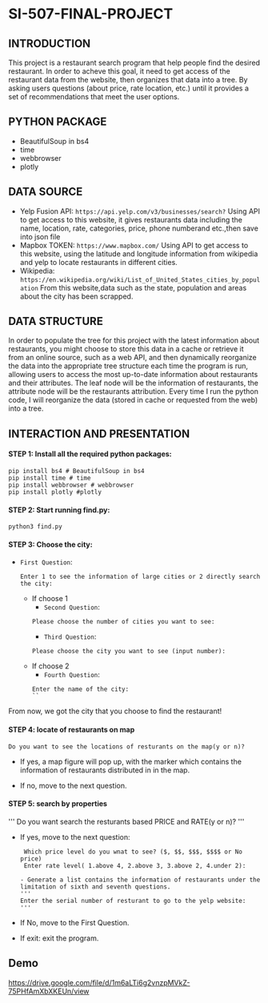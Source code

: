 # SI-507-FINAL-PROJECT


## INTRODUCTION
This project is a restaurant search program that help people find the desired restaurant. In order to acheve this goal, it need to get access of the restaurant data from the website, then organizes that data into a tree. By asking users questions (about price, rate location, etc.) until it provides a set of recommendations that meet the user options.


## PYTHON PACKAGE
- BeautifulSoup in bs4 
- time
- webbrowser
- plotly

## DATA SOURCE
- Yelp Fusion API: `https://api.yelp.com/v3/businesses/search?`
Using API to get access to this website, it gives restaurants data including the name, location, rate, categories, price, phone numberand etc.,then save into json file
- Mapbox TOKEN: `https://www.mapbox.com/`
Using API to get access to this website, using the latitude and longitude information from wikipedia and yelp to locate restaurants in different cities.
- Wikipedia: `https://en.wikipedia.org/wiki/List_of_United_States_cities_by_population`
From this website,data such as the state, population and areas about the city has been scrapped.


## DATA STRUCTURE
In order to populate the tree for this project with the latest information about restaurants, you might choose to store this data in a cache or retrieve it from an online source, such as a web API, and then dynamically reorganize the data into the appropriate tree structure each time the program is run, allowing users to access the most up-to-date information about restaurants and their attributes. The leaf node will be the information of restaurants, the attribute node will be the restaurants attribution. Every time I run the python code, I will reorganize the data (stored in cache or requested from the web) into a tree.


## INTERACTION AND PRESENTATION

#### STEP 1: Install all the required python packages:
```
pip install bs4 # BeautifulSoup in bs4 
pip install time # time
pip install webbrowser # webbrowser
pip install plotly #plotly
```

#### STEP 2: Start running find.py:
```
python3 find.py
```

#### STEP 3: Choose the city:
- `First Question`:
    ```
    Enter 1 to see the information of large cities or 2 directly search the city:
    ```
    - If choose 1
        - `Second Question`: 
        ```
        Please choose the number of cities you want to see:
        ```
        - `Third Question`: 
        ```
        Please choose the city you want to see (input number):
        ```
    - If choose 2
        - `Fourth Question`: 
        ```
        Enter the name of the city:
        ``
 From now, we got the city that you choose to find the restaurant!
 
 #### STEP 4: locate of restaurants on map
```
Do you want to see the locations of resturants on the map(y or n)?
```
- If yes, a map figure will pop up, with the marker which contains the information of restaurants distributed in in the map.

- If no, move to the next question.
            
 #### STEP 5: search by properties            
 '''
 Do you want search the resturants based PRICE and RATE(y or n)?
 '''
- If yes, move to the next question:
  ```
   Which price level do you wnat to see? ($, $$, $$$, $$$$ or No price) 
   Enter rate level( 1.above 4, 2.above 3, 3.above 2, 4.under 2):
   ```
      - Generate a list contains the information of restaurants under the limitation of sixth and seventh questions.
      '''
      Enter the serial number of resturant to go to the yelp website:
      '''
  
- If No, move to the First Question.

- If exit: exit the program.
    
 ## Demo
https://drive.google.com/file/d/1m6aLTi6g2vnzpMVkZ-75PHfAmXbXKEUn/view
